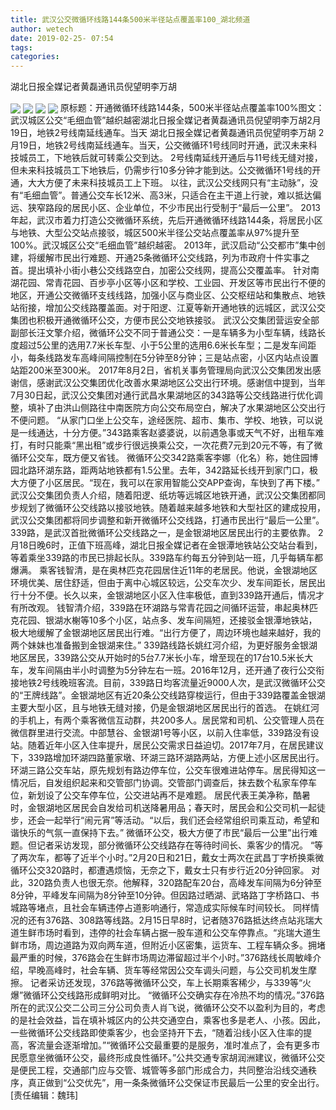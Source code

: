 ```yaml
---
title: 武汉公交微循环线路144条500米半径站点覆盖率100_湖北频道
author: wetech
date: 2019-02-25- 07:54
tags: 
categories: 
---
```

湖北日报全媒记者黄磊通讯员倪望明李万胡
<!-- more -->
                
<img align="center" border="0" src="http://p2.ifengimg.com/a/2019_09/872cabd9ab73872_size58_w530_h339.jpg" />
                
<img align="center" border="0" src="http://p0.ifengimg.com/a/2019_09/d4acc8d9ec5fdde_size51_w530_h353.jpg" />
            
<img align="center" border="0" src="http://p2.ifengimg.com/a/2019_09/f4935bbeaf76f0d_size32_w413_h310.jpg" />
<img align="center" border="0" src="http://p2.ifengimg.com/a/2016/0810/204c433878d5cf9size1_w16_h16.png" />
原标题：开通微循环线路144条，500米半径站点覆盖率100%图文：武汉城区公交“毛细血管”越织越密湖北日报全媒记者黄磊通讯员倪望明李万胡2月19日，地铁2号线南延线通车。当天
湖北日报全媒记者黄磊通讯员倪望明李万胡
2月19日，地铁2号线南延线通车。当天，公交微循环1号线同时开通，武汉未来科技城员工，下地铁后就可转乘公交到达。
2号线南延线开通后与11号线无缝对接，但未来科技城员工下地铁后，仍需步行10多分钟才能到达。公交微循环1号线的开通，大大方便了未来科技城员工上下班。
以往，武汉公交线网只有“主动脉”，没有“毛细血管”。普通公交车长12米、高3米，只适合在主干道上行驶，难以抵达偏远、狭窄路段的居民小区、企业单位，不少市民出行受制于“最后一公里”。
2013年起，武汉市着力打造公交微循环系统，先后开通微循环线路144条，将居民小区与地铁、大型公交站点接驳，城区500米半径公交站点覆盖率从97%提升至100%。武汉城区公交“毛细血管”越织越密。
2013年，武汉启动“公交都市”集中创建，将缓解市民出行难题、开通25条微循环公交线路，列为市政府十件实事之首。提出填补小街小巷公交线路空白，加密公交线网，提高公交覆盖率。
针对南湖花园、常青花园、百步亭小区等小区和学校、工业园、开发区等市民出行不便的地区，开通公交微循环支线线路，加强小区与商业区、公交枢纽站和集散点、地铁站衔接，增加公交线路覆盖面。对于阳逻、江夏等新开通地铁的远城区，武汉公交集团也积极开通微循环公交，方便市民公交地铁接驳。
武汉公交集团营运安全部副部长汪文擎介绍，微循环公交不同于普通公交：一是车辆多为小型车辆，线路长度超过5公里的选用7.7米长车型、小于5公里的选用6.6米长车型；二是发车间距小，每条线路发车高峰间隔控制在5分钟至8分钟；三是站点密，小区内站点设置站距200米至300米。
2017年8月2日，省机关事务管理局向武汉公交集团发出感谢信，感谢武汉公交集团优化改善水果湖地区公交出行环境。感谢信中提到，当年7月30日起，武汉公交集团对通行武昌水果湖地区的343路等公交线路进行优化调整，填补了由洪山侧路往中南医院方向公交布局空白，解决了水果湖地区公交出行不便问题。
“从家门口坐上公交车，途经医院、超市、集市、学校、地铁，可以说是一线通达，十分方便。”343路乘客赵婆婆说，以前遇急事或天气不好，出租车难打，有时只能乘“黑出租”或步行很远换乘公交，一次花费7元到20元不等，有了微循环公交车，既方便又省钱。
微循环公交342路乘客李娜（化名）称，她住园博园北路环湖东路，距两站地铁都有1.5公里。去年，342路延长线开到家门口，极大方便了小区居民。“现在，我可以在家用智能公交APP查询，车快到了再下楼。”
武汉公交集团负责人介绍，随着阳逻、纸坊等远城区地铁开通，武汉公交集团都同步规划了微循环公交线路以接驳地铁。随着越来越多地铁和大型社区的建成投用，武汉公交集团都将同步调整和新开微循环公交线路，打通市民出行“最后一公里”。
339路，是武汉首批微循环公交线路之一，是金银湖地区居民出行的主要依靠。
2月18日晚6时，正值下班高峰，湖北日报全媒记者在金银潭地铁站公交站台看到，等着乘坐339路的市民已排起长队。339路车约每五分钟到站一班，几乎每辆车都爆满。
乘客钱智清，是在奥林匹克花园居住近11年的老居民。他说，金银湖地区环境优美、居住舒适，但由于离中心城区较远，公交车次少、发车间距长，居民出行十分不便。长久以来，金银湖地区小区入住率极低，直到339路开通后，情况才有所改观。
钱智清介绍，339路在环湖路与常青花园之间循环运营，串起奥林匹克花园、银湖水榭等10多个小区，站点多、发车间隔短，还接驳金银潭地铁站，极大地缓解了金银湖地区居民出行难。“出行方便了，周边环境也越来越好，我的两个妹妹也准备搬到金银湖来住。”
339路线路长姚红河介绍，为更好服务金银湖地区居民，339路公交从开始时的5台7.7米长小车，增至现在的17台10.5米长大车，发车间隔由半小时调整为5分钟左右一班。2016年12月，还开通了夜行公交衔接地铁2号线晚班客流。目前，339路日均客流量近9000人次，是武汉微循环公交的“王牌线路”。金银湖地区有近20条公交线路穿梭运行，但由于339路覆盖金银湖主要大型小区，且与地铁无缝对接，仍是金银湖地区居民出行的首选。
在姚红河的手机上，有两个乘客微信互动群，共200多人。居民常和司机、公交管理人员在微信群里进行交流。中部慧谷、金银湖1号等小区，以前入住率低，339路没有设站。随着近年小区入住率提升，居民公交需求日益迫切。2017年7月，在居民建议下，339路增加环湖四路董家墩、环湖三路环湖路两站，方便上述小区居民出行。
环湖三路公交车站，原先规划有路边停车位，公交车很难进站停车。居民得知这一情况后，自发组织起来和交管部门协调。交管部门调查后，抹去数个私家车停车位，新划设了公交车停车位，公交进站再不是难题。
居民代表王美净称，酷暑时，金银湖地区居民会自发给司机送降暑用品；春天时，居民会和公交司机一起徒步，还会一起举行“闹元宵”等活动。“以后，我们还会经常组织司乘互动，希望和谐快乐的气氛一直保持下去。”
微循环公交，极大方便了市民“最后一公里”出行难题。但记者采访发现，部分微循环公交线路存在等待时间长、乘客少的情况。
“等了两次车，都等了近半个小时。”2月20日和21日，戴女士两次在武昌丁字桥换乘微循环公交320路时，都遭遇烦恼，无奈之下，戴女士只有步行近20分钟回家。
对此，320路负责人也很无奈。他解释，320路配车20台，高峰发车间隔为6分钟至8分钟，平峰发车间隔为8分钟至10分钟。但因路过晒湖、武珞路丁字桥路口、书城路等堵点，且社会车辆违停占道影响通行，常造成实际候车时间较长。
同样情况的还有376路、308路等线路。2月15日早8时，记者随376路抵达终点站兆瑞大道生鲜市场时看到，违停的社会车辆占据一股车道和公交车停靠点。“兆瑞大道生鲜市场，周边道路为双向两车道，但附近小区密集，运货车、工程车辆众多。拥堵最严重的时候，376路会在生鲜市场周边滞留超过半个小时。”376路线长周敏峰介绍，早晚高峰时，社会车辆、货车等经常因公交车调头问题，与公交司机发生摩擦。
记者采访还发现，376路等微循环公交，车上长期乘客稀少，与339等“火爆”微循环公交线路形成鲜明对比。
“微循环公交确实存在冷热不均的情况。”376路所在的武汉公交二公司三分公司负责人肖飞说，微循环公交不以盈利为目的，考虑的是社会效益，旨在填补城区内的公共交通空白，乘客也多是老人、小孩。因此，一些微循环公交线路即使乘客少，也会坚持开下去，“随着沿线小区入住率的提高，客流量会逐渐增加。”“微循环公交最重要的是服务，准时准点了，会有更多市民愿意坐微循环公交，最终形成良性循环。”公共交通专家胡润洲建议，微循环公交是便民工程，交通部门应与交管、城管等多部门形成合力，共同整治沿线交通秩序，真正做到“公交优先”，用一条条微循环公交保证市民最后一公里的安全出行。
[责任编辑：魏玮]
            
